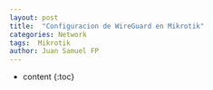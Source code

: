 ```yaml
---
layout: post
title:  "Configuracion de WireGuard en Mikrotik"
categories: Network
tags:  Mikrotik
author: Juan Samuel FP
---
```


* content
{:toc}